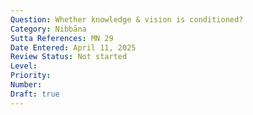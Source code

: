 ```yaml
---
Question: Whether knowledge & vision is conditioned?
Category: Nibbāna
Sutta References: MN 29
Date Entered: April 11, 2025
Review Status: Not started
Level: 
Priority: 
Number: 
Draft: true
---
```

